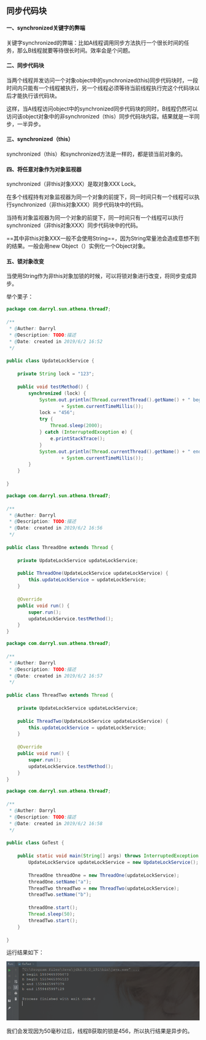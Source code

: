 ## 同步代码块

#### 一、synchronized关键字的弊端

关键字synchronized的弊端：比如A线程调用同步方法执行一个很长时间的任务，那么B线程就要等待很长时间。效率会是个问题。

#### 二、同步代码块

当两个线程并发访问一个对象object中的synchronized(this)同步代码块时，一段时间内只能有一个线程被执行，另一个线程必须等待当前线程执行完这个代码块以后才能执行该代码块。

这样，当A线程访问object中的synchronized同步代码块的同时，B线程仍然可以访问该object对象中的非synchronized（this）同步代码块内容。结果就是一半同步，一半异步。

#### 三、synchronized（this）

synchronized（this）和synchronized方法是一样的，都是锁当前对象的。

#### 四、将任意对象作为对象监视器

synchronized（非this对象XXX）是取对象XXX Lock。

在多个线程持有对象监视器为同一个对象的前提下，同一时间只有一个线程可以执行synchronized（非this对象XXX）同步代码块中的代码。

当持有对象监视器为同一个对象的前提下，同一时间只有一个线程可以执行synchronized（非this对象XXX）同步代码块中的代码。

==其中非this对象XXX一般不会使用String==，因为String常量池会造成意想不到的结果。一般会用new Object（）实例化一个Object对象。

#### 五、锁对象改变

当使用String作为非this对象加锁的时候，可以将锁对象进行改变，将同步变成异步。

举个栗子：

```java
package com.darryl.sun.athena.thread7;

/**
 * @Auther: Darryl
 * @Description: TODO:描述
 * @Date: created in 2019/6/2 16:52
 */

public class UpdateLockService {

    private String lock = "123";

    public void testMethod() {
        synchronized (lock) {
            System.out.println(Thread.currentThread().getName() + " begin "
                    + System.currentTimeMillis());
            lock = "456";
            try {
                Thread.sleep(2000);
            } catch (InterruptedException e) {
                e.printStackTrace();
            }
            System.out.println(Thread.currentThread().getName() + " end "
                    + System.currentTimeMillis());
        }
    }

}
```

```java
package com.darryl.sun.athena.thread7;

/**
 * @Auther: Darryl
 * @Description: TODO:描述
 * @Date: created in 2019/6/2 16:56
 */

public class ThreadOne extends Thread {

    private UpdateLockService updateLockService;

    public ThreadOne(UpdateLockService updateLockService) {
        this.updateLockService = updateLockService;
    }

    @Override
    public void run() {
        super.run();
        updateLockService.testMethod();
    }
}
```

```java
package com.darryl.sun.athena.thread7;

/**
 * @Auther: Darryl
 * @Description: TODO:描述
 * @Date: created in 2019/6/2 16:57
 */

public class ThreadTwo extends Thread {

    private UpdateLockService updateLockService;

    public ThreadTwo(UpdateLockService updateLockService) {
        this.updateLockService = updateLockService;
    }

    @Override
    public void run() {
        super.run();
        updateLockService.testMethod();
    }
}
```

```java
package com.darryl.sun.athena.thread7;

/**
 * @Auther: Darryl
 * @Description: TODO:描述
 * @Date: created in 2019/6/2 16:58
 */

public class GoTest {

    public static void main(String[] args) throws InterruptedException {
        UpdateLockService updateLockService = new UpdateLockService();

        ThreadOne threadOne = new ThreadOne(updateLockService);
        threadOne.setName("a");
        ThreadTwo threadTwo = new ThreadTwo(updateLockService);
        threadTwo.setName("b");

        threadOne.start();
        Thread.sleep(50);
        threadTwo.start();
    }

}
```

运行结果如下：

![1559466094616](image\1559466094616.png)

我们会发现因为50毫秒过后，线程B获取的锁是456，所以执行结果是异步的。